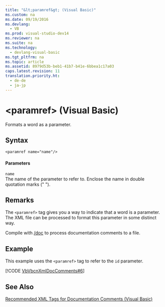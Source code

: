 ```yaml
---
title: "&lt;paramref&gt; (Visual Basic)"
ms.custom: na
ms.date: 09/19/2016
ms.devlang: 
  - VB
ms.prod: visual-studio-dev14
ms.reviewer: na
ms.suite: na
ms.technology: 
  - devlang-visual-basic
ms.tgt_pltfrm: na
ms.topic: article
ms.assetid: 8979d53b-beb1-41b7-b41e-6bbea1c17a03
caps.latest.revision: 11
translation.priority.ht: 
  - de-de
  - ja-jp
---
```

# &lt;paramref&gt; (Visual Basic)
Formats a word as a parameter.  
  
## Syntax  
  
```  
<paramref name="name"/>  
```  
  
#### Parameters  
 `name`  
 The name of the parameter to refer to. Enclose the name in double quotation marks (" ").  
  
## Remarks  
 The `<paramref>` tag gives you a way to indicate that a word is a parameter. The XML file can be processed to format this parameter in some distinct way.  
  
 Compile with [/doc](../vs140/-doc.md) to process documentation comments to a file.  
  
## Example  
 This example uses the `<paramref>` tag to refer to the `id` parameter.  
  
 [!CODE [VbVbcnXmlDocComments#6](../CodeSnippet/VS_Snippets_VBCSharp/VbVbcnXmlDocComments#6)]  
  
## See Also  
 [Recommended XML Tags for Documentation Comments (Visual Basic)](../vs140/Recommended-XML-Tags-for-Documentation-Comments--Visual-Basic-.md)